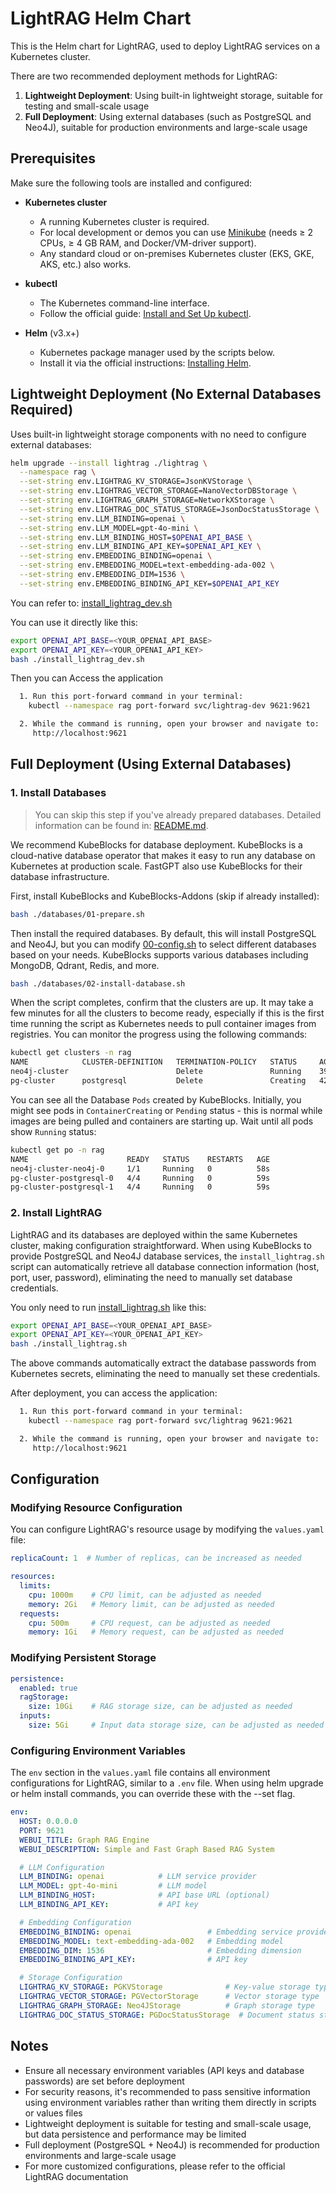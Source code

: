 # LightRAG Helm Chart

This is the Helm chart for LightRAG, used to deploy LightRAG services on a Kubernetes cluster.

There are two recommended deployment methods for LightRAG:
1. **Lightweight Deployment**: Using built-in lightweight storage, suitable for testing and small-scale usage
2. **Full Deployment**: Using external databases (such as PostgreSQL and Neo4J), suitable for production environments and large-scale usage

## Prerequisites

Make sure the following tools are installed and configured:

* **Kubernetes cluster**
  * A running Kubernetes cluster is required.
  * For local development or demos you can use [Minikube](https://minikube.sigs.k8s.io/docs/start/) (needs ≥ 2 CPUs, ≥ 4 GB RAM, and Docker/VM-driver support).
  * Any standard cloud or on-premises Kubernetes cluster (EKS, GKE, AKS, etc.) also works.

* **kubectl**
  * The Kubernetes command-line interface.
  * Follow the official guide: [Install and Set Up kubectl](https://kubernetes.io/docs/tasks/tools/#kubectl).

* **Helm** (v3.x+)
  * Kubernetes package manager used by the scripts below.
  * Install it via the official instructions: [Installing Helm](https://helm.sh/docs/intro/install/).


## Lightweight Deployment (No External Databases Required)

Uses built-in lightweight storage components with no need to configure external databases:

```bash
helm upgrade --install lightrag ./lightrag \
  --namespace rag \
  --set-string env.LIGHTRAG_KV_STORAGE=JsonKVStorage \
  --set-string env.LIGHTRAG_VECTOR_STORAGE=NanoVectorDBStorage \
  --set-string env.LIGHTRAG_GRAPH_STORAGE=NetworkXStorage \
  --set-string env.LIGHTRAG_DOC_STATUS_STORAGE=JsonDocStatusStorage \
  --set-string env.LLM_BINDING=openai \
  --set-string env.LLM_MODEL=gpt-4o-mini \
  --set-string env.LLM_BINDING_HOST=$OPENAI_API_BASE \
  --set-string env.LLM_BINDING_API_KEY=$OPENAI_API_KEY \
  --set-string env.EMBEDDING_BINDING=openai \
  --set-string env.EMBEDDING_MODEL=text-embedding-ada-002 \
  --set-string env.EMBEDDING_DIM=1536 \
  --set-string env.EMBEDDING_BINDING_API_KEY=$OPENAI_API_KEY
```

You can refer to: [install_lightrag_dev.sh](install_lightrag_dev.sh)

You can use it directly like this:
```bash
export OPENAI_API_BASE=<YOUR_OPENAI_API_BASE>
export OPENAI_API_KEY=<YOUR_OPENAI_API_KEY>
bash ./install_lightrag_dev.sh
```
Then you can Access the application
```bash
  1. Run this port-forward command in your terminal:
    kubectl --namespace rag port-forward svc/lightrag-dev 9621:9621

  2. While the command is running, open your browser and navigate to:
     http://localhost:9621
```

## Full Deployment (Using External Databases)

### 1. Install Databases
> You can skip this step if you've already prepared databases. Detailed information can be found in: [README.md](databases%2FREADME.md).

We recommend KubeBlocks for database deployment. KubeBlocks is a cloud-native database operator that makes it easy to run any database on Kubernetes at production scale.
FastGPT also use KubeBlocks for their database infrastructure.

First, install KubeBlocks and KubeBlocks-Addons (skip if already installed):
```bash
bash ./databases/01-prepare.sh
```

Then install the required databases. By default, this will install PostgreSQL and Neo4J, but you can modify [00-config.sh](databases%2F00-config.sh) to select different databases based on your needs. KubeBlocks supports various databases including MongoDB, Qdrant, Redis, and more.
```bash
bash ./databases/02-install-database.sh
```

When the script completes, confirm that the clusters are up. It may take a few minutes for all the clusters to become ready,
   especially if this is the first time running the script as Kubernetes needs to pull container images from registries.
   You can monitor the progress using the following commands:
```bash
kubectl get clusters -n rag
NAME            CLUSTER-DEFINITION   TERMINATION-POLICY   STATUS     AGE
neo4j-cluster                        Delete               Running    39s
pg-cluster      postgresql           Delete               Creating   42s
```
You can see all the Database `Pods` created by KubeBlocks.
   Initially, you might see pods in `ContainerCreating` or `Pending` status - this is normal while images are being pulled and containers are starting up.
   Wait until all pods show `Running` status:
```bash
kubectl get po -n rag
NAME                      READY   STATUS    RESTARTS   AGE
neo4j-cluster-neo4j-0     1/1     Running   0          58s
pg-cluster-postgresql-0   4/4     Running   0          59s
pg-cluster-postgresql-1   4/4     Running   0          59s
```

### 2. Install LightRAG

LightRAG and its databases are deployed within the same Kubernetes cluster, making configuration straightforward.
When using KubeBlocks to provide PostgreSQL and Neo4J database services, the `install_lightrag.sh` script can automatically retrieve all database connection information (host, port, user, password), eliminating the need to manually set database credentials.

You only need to run [install_lightrag.sh](install_lightrag.sh) like this:
```bash
export OPENAI_API_BASE=<YOUR_OPENAI_API_BASE>
export OPENAI_API_KEY=<YOUR_OPENAI_API_KEY>
bash ./install_lightrag.sh
```

The above commands automatically extract the database passwords from Kubernetes secrets, eliminating the need to manually set these credentials.

After deployment, you can access the application:
```bash
  1. Run this port-forward command in your terminal:
    kubectl --namespace rag port-forward svc/lightrag 9621:9621

  2. While the command is running, open your browser and navigate to:
     http://localhost:9621
```

## Configuration

### Modifying Resource Configuration

You can configure LightRAG's resource usage by modifying the `values.yaml` file:

```yaml
replicaCount: 1  # Number of replicas, can be increased as needed

resources:
  limits:
    cpu: 1000m    # CPU limit, can be adjusted as needed
    memory: 2Gi   # Memory limit, can be adjusted as needed
  requests:
    cpu: 500m     # CPU request, can be adjusted as needed
    memory: 1Gi   # Memory request, can be adjusted as needed
```

### Modifying Persistent Storage

```yaml
persistence:
  enabled: true
  ragStorage:
    size: 10Gi    # RAG storage size, can be adjusted as needed
  inputs:
    size: 5Gi     # Input data storage size, can be adjusted as needed
```

### Configuring Environment Variables

The `env` section in the `values.yaml` file contains all environment configurations for LightRAG, similar to a `.env` file. When using helm upgrade or helm install commands, you can override these with the --set flag.

```yaml
env:
  HOST: 0.0.0.0
  PORT: 9621
  WEBUI_TITLE: Graph RAG Engine
  WEBUI_DESCRIPTION: Simple and Fast Graph Based RAG System

  # LLM Configuration
  LLM_BINDING: openai            # LLM service provider
  LLM_MODEL: gpt-4o-mini         # LLM model
  LLM_BINDING_HOST:              # API base URL (optional)
  LLM_BINDING_API_KEY:           # API key

  # Embedding Configuration
  EMBEDDING_BINDING: openai                 # Embedding service provider
  EMBEDDING_MODEL: text-embedding-ada-002   # Embedding model
  EMBEDDING_DIM: 1536                       # Embedding dimension
  EMBEDDING_BINDING_API_KEY:                # API key

  # Storage Configuration
  LIGHTRAG_KV_STORAGE: PGKVStorage              # Key-value storage type
  LIGHTRAG_VECTOR_STORAGE: PGVectorStorage      # Vector storage type
  LIGHTRAG_GRAPH_STORAGE: Neo4JStorage          # Graph storage type
  LIGHTRAG_DOC_STATUS_STORAGE: PGDocStatusStorage  # Document status storage type
```

## Notes

- Ensure all necessary environment variables (API keys and database passwords) are set before deployment
- For security reasons, it's recommended to pass sensitive information using environment variables rather than writing them directly in scripts or values files
- Lightweight deployment is suitable for testing and small-scale usage, but data persistence and performance may be limited
- Full deployment (PostgreSQL + Neo4J) is recommended for production environments and large-scale usage
- For more customized configurations, please refer to the official LightRAG documentation

